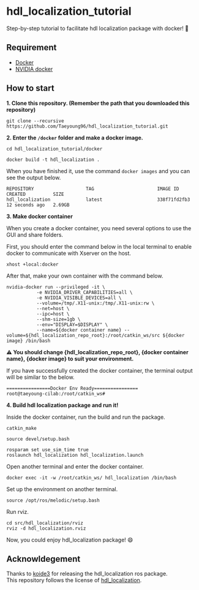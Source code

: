 # hdl_localization_tutorial

Step-by-step tutorial to facilitate hdl localization package with docker! :whale: 

## Requirement  
- [Docker](https://www.docker.com/)  
- [NVIDIA docker](https://docs.nvidia.com/datacenter/cloud-native/container-toolkit/install-guide.html)

## How to start  

**1. Clone this repository. (Remember the path that you downloaded this repository)** 
```
git clone --recursive https://github.com/Taeyoung96/hdl_localization_tutorial.git
```

**2. Enter the `/docker` folder and make a docker image.**  
```
cd hdl_localization_tutorial/docker
```
```
docker build -t hdl_localization .
```

When you have finished it, use the command `docker images` and you can see the output below.  
```
REPOSITORY                   TAG                       IMAGE ID         CREATED          SIZE
hdl_localization             latest                    338f71fd2fb3     12 seconds ago   2.69GB
```

**3. Make docker container**  

When you create a docker container, you need several options to use the GUI and share folders.

First, you should enter the command below in the local terminal to enable docker to communicate with Xserver on the host.

```
xhost +local:docker
```

After that, make your own container with the command below.

```
nvidia-docker run --privileged -it \
           -e NVIDIA_DRIVER_CAPABILITIES=all \
           -e NVIDIA_VISIBLE_DEVICES=all \
           --volume=/tmp/.X11-unix:/tmp/.X11-unix:rw \
           --net=host \
           --ipc=host \
           --shm-size=1gb \
           --env="DISPLAY=$DISPLAY" \
           --name=${docker container name} --volume=${hdl_localization_repo_root}:/root/catkin_ws/src ${docker image} /bin/bash
```

**:warning: You should change {hdl_localization_repo_root}, {docker container name}, {docker image} to suit your environment.**

If you have successfully created the docker container, the terminal output will be similar to the below.  

```
================Docker Env Ready================
root@taeyoung-cilab:/root/catkin_ws#
```

**4. Build hdl localization package and run it!**  

Inside the docker container, run the build and run the package.  
```
catkin_make
```
```
source devel/setup.bash
```
```
rosparam set use_sim_time true
roslaunch hdl_localization hdl_localization.launch
```

Open another terminal and enter the docker container.  
```
docker exec -it -w /root/catkin_ws/ hdl_localization /bin/bash
```
Set up the environment on another terminal.  
```
source /opt/ros/melodic/setup.bash
```
Run rviz.  
```
cd src/hdl_localization/rviz
rviz -d hdl_localization.rviz
```

Now, you could enjoy hdl_localization package! :smile:


## Acknowldegement

Thanks to [koide3](https://github.com/koide3) for releasing the hdl_localization ros package.  
This repository follows the license of [hdl_localization](https://github.com/koide3/hdl_localization).  
